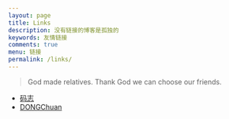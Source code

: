 ```yaml
---
layout: page
title: Links
description: 没有链接的博客是孤独的
keywords: 友情链接
comments: true
menu: 链接
permalink: /links/
---
```


> God made relatives. Thank God we can choose our friends.

* [码志](http://mazhuang.org)
* [DONGChuan](http://dongchuan.github.io/)

